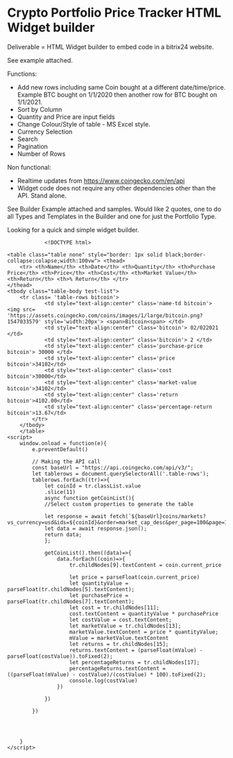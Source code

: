# Crypto Portfolio Price Tracker HTML Widget builder

Deliverable = HTML Widget builder to embed code in a bitrix24 website.

See example attached.

Functions:
- Add new rows including same Coin bought at a different date/time/price. Example BTC bought on 1/1/2020 then another row for BTC bought on 1/1/2021.
- Sort by Column
- Quantity and Price are input fields
- Change Colour/Style of table - MS Excel style.
- Currency Selection
- Search
- Pagination
- Number of Rows

Non functional:

- Realtime updates from https://www.coingecko.com/en/api
- Widget code does not require any other dependencies other than the API. Stand alone.

See Builder Example attached and samples. Would like 2 quotes, one to do all Types and Templates in the Builder and one for just the Portfolio Type.

Looking for a quick and simple widget builder.


                    
                    
                   
                    
                    
                    
                    

                    

                
                <!DOCTYPE html>
<html lang="en">
<head>
    <meta charset="UTF-8">
    <meta name="viewport" content="width=device-width, initial-scale=1.0">
    <title>Test</title>
</head>
<body>
    
    <table class="table none" style="border: 1px solid black;border-collapse:colapse;width:100vw"> <thead> 
        <tr> <th>Name</th> <th>Date</th> <th>Quantity</th> <th>Purchase Price</th> <th>Price</th> <th>Cost</th> <th>Market Value</th> <th>Return</th> <th>% Return</th> </tr> 
    </thead> 
    <tbody class="table-body test-list"> 
        <tr class= 'table-rows bitcoin'> 
                <td style="text-align:center" class='name-td bitcoin'> <img src= 'https://assets.coingecko.com/coins/images/1/large/bitcoin.png?1547033579' style='width:20px'> <span>Bitcoin<span> </td> 
                <td style="text-align:center" class='bitcoin'> 02/022021 </td> 
                <td style="text-align:center" class='bitcoin'> 2 </td> 
                <td style="text-align:center" class='purchase-price bitcoin'> 30000 </td> 
                <td style="text-align:center" class='price bitcoin'>34102</td> 
                <td style="text-align:center" class='cost bitcoin'>30000</td> 
                <td style="text-align:center" class='market-value bitcoin'>34102</td> 
                <td style="text-align:center" class='return bitcoin'>4102.00</td> 
                <td style="text-align:center" class='percentage-return bitcoin'>13.67</td> 
            </tr> 
        </tbody> 
        </table>
    <script>
        window.onload = function(e){
            e.preventDefault()

            // Making the API call
            const baseUrl = "https://api.coingecko.com/api/v3/";
            let tablerows = document.querySelectorAll('.table-rows');
            tablerows.forEach((tr)=>{
                let coinId = tr.classList.value
                .slice(11)
                async function getCoinList(){
                //Select custom properties to generate the table
                
                let response = await fetch(`${baseUrl}coins/markets?vs_currency=usd&ids=${coinId}&order=market_cap_desc&per_page=100&page=1&sparkline=false`);
                let data = await response.json();
                return data;
                };

                getCoinList().then((data)=>{
                    data.forEach((coin)=>{
                        tr.childNodes[9].textContent = coin.current_price
                        
                        let price = parseFloat(coin.current_price)
                        let quantityValue = parseFloat(tr.childNodes[5].textContent);
                        let purchasePrice = parseFloat(tr.childNodes[7].textContent);
                        let cost = tr.childNodes[11];
                        cost.textContent = quantityValue * purchasePrice
                        let costValue = cost.textContent;
                        let marketValue = tr.childNodes[13];
                        marketValue.textContent = price * quantityValue;
                        mValue = marketValue.textContent
                        let returns = tr.childNodes[15];
                        returns.textContent = (parseFloat(mValue) - parseFloat(costValue)).toFixed(2);
                        let percentageReturns = tr.childNodes[17];
                        percentageReturns.textContent = ((parseFloat(mValue) - costValue)/(costValue) * 100).toFixed(2);
                        console.log(costValue)
                    })
                    
                })
                
            })


  
    
        }
    </script>
</body>
</html>